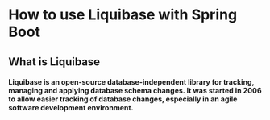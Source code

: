 # How to use Liquibase with Spring Boot
## What is Liquibase
#### Liquibase is an open-source database-independent library for tracking, managing and applying database schema changes. It was started in 2006 to allow easier tracking of database changes, especially in an agile software development environment.
